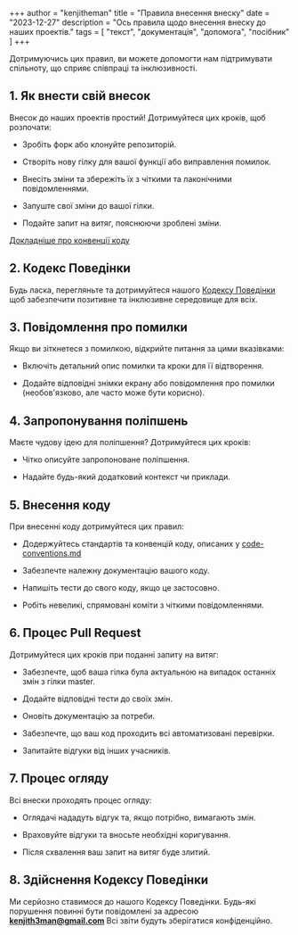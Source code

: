 +++
author = "kenjitheman"
title = "Правила внесення внеску"
date = "2023-12-27"
description = "Ось правила щодо внесення внеску до наших проектів."
tags = [
    "текст",
    "документація",
    "допомога",
    "посібник"
]
+++

Дотримуючись цих правил, ви можете допомогти нам підтримувати спільноту, що сприяє співпраці та інклюзивності.

## 1. Як внести свій внесок

Внесок до наших проектів простий! Дотримуйтеся цих кроків, щоб розпочати:

- Зробіть форк або клонуйте репозиторій.

- Створіть нову гілку для вашої функції або виправлення помилок.

- Внесіть зміни та збережіть їх з чіткими та лаконічними повідомленнями.

- Запуште свої зміни до вашої гілки.

- Подайте запит на витяг, пояснюючи зроблені зміни.

[Докладніше про конвенції коду](/uk/docs/code-conventions)

## 2. Кодекс Поведінки

Будь ласка, перегляньте та дотримуйтеся нашого [Кодексу Поведінки](uk/docs/code-of-conduct) щоб забезпечити позитивне та інклюзивне середовище для всіх.

## 3. Повідомлення про помилки

Якщо ви зіткнетеся з помилкою, відкрийте питання за цими вказівками:

- Включіть детальний опис помилки та кроки для її відтворення.

- Додайте відповідні знімки екрану або повідомлення про помилки (необов'язково, але часто може бути корисно).

## 4. Запропонування поліпшень

Маєте чудову ідею для поліпшення? Дотримуйтеся цих кроків:

- Чітко описуйте запропоноване поліпшення.

- Надайте будь-який додатковий контекст чи приклади.

## 5. Внесення коду

При внесенні коду дотримуйтеся цих правил:

- Додержуйтесь стандартів та конвенцій коду, описаних у [code-conventions.md](/uk/docs/code-conventions)

- Забезпечте належну документацію вашого коду.

- Напишіть тести до свого коду, якщо це застосовно.

- Робіть невеликі, спрямовані коміти з чіткими повідомленнями.

## 6. Процес Pull Request

Дотримуйтеся цих кроків при поданні запиту на витяг:

- Забезпечте, щоб ваша гілка була актуальною на випадок останніх змін з гілки master.

- Додайте відповідні тести до своїх змін.

- Оновіть документацію за потреби.

- Забезпечте, що ваш код проходить всі автоматизовані перевірки.

- Запитайте відгуки від інших учасників.

## 7. Процес огляду

Всі внески проходять процес огляду:

- Оглядачі нададуть відгук та, якщо потрібно, вимагають змін.

- Враховуйте відгуки та вносьте необхідні коригування.

- Після схвалення ваш запит на витяг буде злитий.

## 8. Здійснення Кодексу Поведінки

Ми серйозно ставимося до нашого Кодексу Поведінки. Будь-які порушення повинні бути повідомлені за адресою **kenjith3man@gmail.com** Всі звіти будуть зберігатися конфіденційно.
